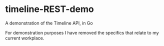 # timeline-REST-demo
A demonstration of the Timeline API, in Go

For demonstration purposes I have removed the specifics that relate to my current workplace.